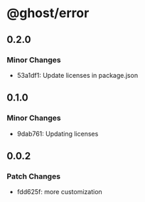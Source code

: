 # @ghost/error

## 0.2.0

### Minor Changes

- 53a1df1: Update licenses in package.json

## 0.1.0

### Minor Changes

- 9dab761: Updating licenses

## 0.0.2

### Patch Changes

- fdd625f: more customization
